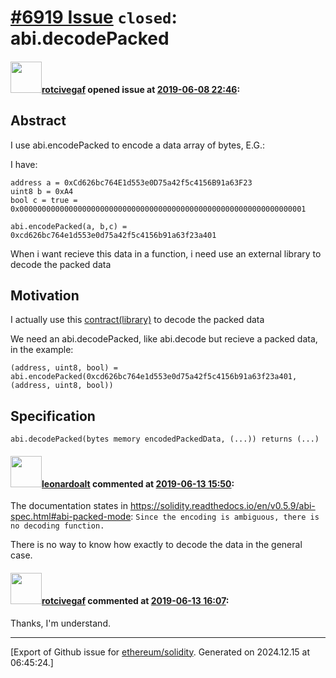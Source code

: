 # [\#6919 Issue](https://github.com/ethereum/solidity/issues/6919) `closed`: abi.decodePacked

#### <img src="https://avatars.githubusercontent.com/u/7088778?u=fc9396ae1ec403136a5f54a67828fe12036a6922&v=4" width="50">[rotcivegaf](https://github.com/rotcivegaf) opened issue at [2019-06-08 22:46](https://github.com/ethereum/solidity/issues/6919):

## Abstract

I use abi.encodePacked to encode a data array of bytes, E.G.:
 

I have:
```
address a = 0xCd626bc764E1d553e0D75a42f5c4156B91a63F23
uint8 b = 0xA4
bool c = true = 0x0000000000000000000000000000000000000000000000000000000000000001

abi.encodePacked(a, b,c) = 0xcd626bc764e1d553e0d75a42f5c4156b91a63f23a401
```
When i want recieve this data in a function, i need use an external library to decode the packed data

## Motivation

I actually use this [contract(library)](https://github.com/ripio/rcn-network/blob/master/contracts/utils/BytesUtils.sol) to decode the packed data

We need an abi.decodePacked, like abi.decode but recieve a packed data, in the example:
```
(address, uint8, bool) = abi.encodePacked(0xcd626bc764e1d553e0d75a42f5c4156b91a63f23a401, (address, uint8, bool))
```

## Specification

`abi.decodePacked(bytes memory encodedPackedData, (...)) returns (...)`

#### <img src="https://avatars.githubusercontent.com/u/504195?u=ce2facd14af9fd474ebff49f0d44891f56f7500f&v=4" width="50">[leonardoalt](https://github.com/leonardoalt) commented at [2019-06-13 15:50](https://github.com/ethereum/solidity/issues/6919#issuecomment-501761662):

The documentation states in https://solidity.readthedocs.io/en/v0.5.9/abi-spec.html#abi-packed-mode:
`Since the encoding is ambiguous, there is no decoding function.`

There is no way to know how exactly to decode the data in the general case.

#### <img src="https://avatars.githubusercontent.com/u/7088778?u=fc9396ae1ec403136a5f54a67828fe12036a6922&v=4" width="50">[rotcivegaf](https://github.com/rotcivegaf) commented at [2019-06-13 16:07](https://github.com/ethereum/solidity/issues/6919#issuecomment-501768829):

Thanks, I'm understand.


-------------------------------------------------------------------------------



[Export of Github issue for [ethereum/solidity](https://github.com/ethereum/solidity). Generated on 2024.12.15 at 06:45:24.]
